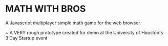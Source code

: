 MATH WITH BROS
============
A Javascript multiplayer simple math game for the web browser.

~ A VERY rough prototype created for demo at the University of Houston's 3 Day Startup event
